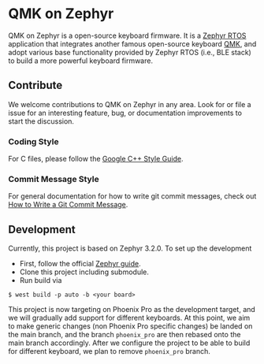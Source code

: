 # QMK on Zephyr

QMK on Zephyr is a open-source keyboard firmware. It is a [Zephyr RTOS](https://www.zephyrproject.org/) application that integrates another famous open-source keyboard [QMK](https://qmk.fm/), and adopt various base functionality provided by Zephyr RTOS (i.e., BLE stack) to build a more powerful keyboard firmware.

## Contribute

We welcome contributions to QMK on Zephyr in any area. Look for or file a issue for an interesting feature, bug, or documentation improvements to start the discussion.

### Coding Style

For C files, please follow the [Google C++ Style Guide](https://google.github.io/styleguide/cppguide.html).

### Commit Message Style

For general documentation for how to write git commit messages, check out [How to Write a Git Commit Message](https://cbea.ms/git-commit/).

## Development

Currently, this project is based on Zephyr 3.2.0. To set up the development

- First, follow the official [Zephyr guide](https://docs.zephyrproject.org/latest/develop/getting_started/index.html).
- Clone this project including submodule.
- Run build via

```
$ west build -p auto -b <your board>

```

This project is now targeting on Phoenix Pro as the development target, and we will gradually add support for different keyboards.
At this point, we aim to make generic changes (non Phoenix Pro specific changes) be landed on the main branch, and the branch `phoenix_pro` are then rebased onto the main branch accordingly.
After we configure the project to be able to build for different keyboard, we plan to remove `phoenix_pro` branch.
